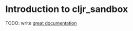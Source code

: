 # Introduction to cljr_sandbox

TODO: write [great documentation](http://jacobian.org/writing/what-to-write/)
